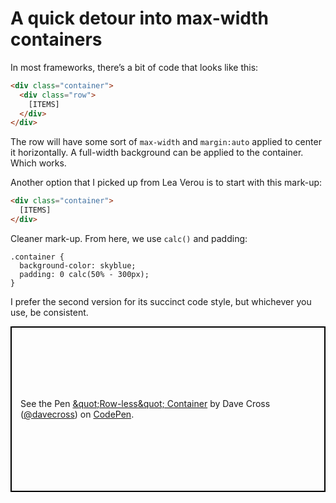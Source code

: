 # A quick detour into max-width containers

In most frameworks, there’s a bit of code that looks like this:

```html
<div class="container">
  <div class="row">
    [ITEMS]
  </div>
</div>
```

The row will have some sort of `max-width` and `margin:auto` applied to center it horizontally. A full-width background can be applied to the container. Which works.

Another option that I picked up from Lea Verou is to start with this mark-up:

```html
<div class="container">
  [ITEMS]
</div>
```

Cleaner mark-up. From here, we use `calc()` and padding:

```css{3}
.container {
  background-color: skyblue;
  padding: 0 calc(50% - 300px);
}
```

I prefer the second version for its succinct code style, but whichever you use, be consistent.

<p class="codepen" data-height="265" data-theme-id="0" data-default-tab="result" data-user="davecross" data-slug-hash="20f9929a1e317fa90aa09d0bdd00c009" style="height: 265px; box-sizing: border-box; display: flex; align-items: center; justify-content: center; border: 2px solid black; margin: 1em 0; padding: 1em;" data-pen-title="&amp;amp;quot;Row-less&amp;amp;quot; Container">
  <span>See the Pen <a href="https://codepen.io/davecross/pen/20f9929a1e317fa90aa09d0bdd00c009/">
  &amp;quot;Row-less&amp;quot; Container</a> by Dave Cross (<a href="https://codepen.io/davecross">@davecross</a>)
  on <a href="https://codepen.io">CodePen</a>.</span>
</p>

<codepen/>
